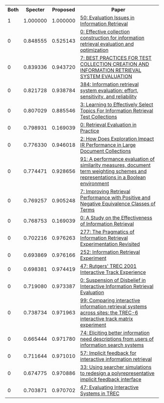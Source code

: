 <html><table><tr>
<th>Both</th>
<th>Specter</th>
<th>Proposed</th>
<th>Paper</th>
</tr>
<tr>
<td>1</td>
<td>1.000000</td>
<td>1.000000</td>
<td><a href="https://www.semanticscholar.org/paper/75d69dd660a1700931be9ce4c89cb7c7ec9b1579">50: Evaluation Issues in Information Retrieval</a></td>
</tr>
<tr>
<td>0</td>
<td>0.848555</td>
<td>0.525143</td>
<td><a href="https://www.semanticscholar.org/paper/3d2eb87ab28bd89ab8db07ffb4f1654427fdef6f">0: Effective collection construction for information retrieval evaluation and optimization</a></td>
</tr>
<tr>
<td>0</td>
<td>0.839336</td>
<td>0.943720</td>
<td><a href="https://www.semanticscholar.org/paper/637566c62ab9b4c9bc357cc7be4946c7339d4c00">7: BEST PRACTICES FOR TEST COLLECTION CREATION AND INFORMATION RETRIEVAL SYSTEM EVALUATION</a></td>
</tr>
<tr>
<td>0</td>
<td>0.821728</td>
<td>0.938784</td>
<td><a href="https://www.semanticscholar.org/paper/4314bbc2a62c37a9b66d759fc35ae6f7607344e0">384: Information retrieval system evaluation: effort, sensitivity, and reliability</a></td>
</tr>
<tr>
<td>0</td>
<td>0.807029</td>
<td>0.885546</td>
<td><a href="https://www.semanticscholar.org/paper/02d9f75436aec8877ca3cdc9b9ddb8d872bff32b">3: Learning to Effectively Select Topics For Information Retrieval Test Collections</a></td>
</tr>
<tr>
<td>0</td>
<td>0.798931</td>
<td>0.169039</td>
<td><a href="https://www.semanticscholar.org/paper/598cde2184c07908c68b4368e51a980f895366b2">0: Retrieval Evaluation in Practice</a></td>
</tr>
<tr>
<td>0</td>
<td>0.776330</td>
<td>0.946018</td>
<td><a href="https://www.semanticscholar.org/paper/53330aa3beffe6b33112fefa26afd9c85eeefa83">2: How Does Exploration Impact IR Performance in Large Document Collections</a></td>
</tr>
<tr>
<td>0</td>
<td>0.774471</td>
<td>0.928656</td>
<td><a href="https://www.semanticscholar.org/paper/688583b83e823bb291d84186cf50c87326559809">91: A performance evaluation of similarity measures, document term weighting schemes and representations in a Boolean environment</a></td>
</tr>
<tr>
<td>0</td>
<td>0.769257</td>
<td>0.905248</td>
<td><a href="https://www.semanticscholar.org/paper/0d6e88640cc63325bfe69129e9996a4a29f6b09a">7: Improving Retrieval Performance with Positive and Negative Equivalence Classes of Terms</a></td>
</tr>
<tr>
<td>0</td>
<td>0.768753</td>
<td>0.169039</td>
<td><a href="https://www.semanticscholar.org/paper/994e72e3363831d7b1ecfce31cd6255d44eef715">0: A Study on the Effectiveness of Information Retrieval</a></td>
</tr>
<tr>
<td>0</td>
<td>0.702216</td>
<td>0.976263</td>
<td><a href="https://www.semanticscholar.org/paper/7d4563122e7d4c9bb45e2a56d2592f03d2449dcd">277: The Pragmatics of Information Retrieval Experimentation Revisited</a></td>
</tr>
<tr>
<td>0</td>
<td>0.693869</td>
<td>0.976166</td>
<td><a href="https://www.semanticscholar.org/paper/17038386573b250f294301258ba89a7e39117d7d">252: Information Retrieval Experiment</a></td>
</tr>
<tr>
<td>0</td>
<td>0.698381</td>
<td>0.974419</td>
<td><a href="https://www.semanticscholar.org/paper/092b599cd65b7ae3c62d39c7cf8c39f183737476">47: Rutgers' TREC 2001 Interactive Track Experience</a></td>
</tr>
<tr>
<td>0</td>
<td>0.719080</td>
<td>0.973387</td>
<td><a href="https://www.semanticscholar.org/paper/6aa72a031d7619cc8f97333adebfef2b989e77d2">0: Suspension of Disbelief in Interactive Information Retrieval Evaluation</a></td>
</tr>
<tr>
<td>0</td>
<td>0.738734</td>
<td>0.971963</td>
<td><a href="https://www.semanticscholar.org/paper/185bf26ef3c0d87f144a97d63cbcaad58f1220a5">99: Comparing interactive information retrieval systems across sites: the TREC-6 interactive track matrix experiment</a></td>
</tr>
<tr>
<td>0</td>
<td>0.665444</td>
<td>0.971780</td>
<td><a href="https://www.semanticscholar.org/paper/289042cc2778351e5e871f8bd6074edc24bf2539">74: Eliciting better information need descriptions from users of information search systems</a></td>
</tr>
<tr>
<td>0</td>
<td>0.711644</td>
<td>0.971010</td>
<td><a href="https://www.semanticscholar.org/paper/1fed442fc0189eb3cb490ea92bb4542ffc092fbb">57: Implicit feedback for interactive information retrieval</a></td>
</tr>
<tr>
<td>0</td>
<td>0.674775</td>
<td>0.970886</td>
<td><a href="https://www.semanticscholar.org/paper/10eb8d6a63e25c48957b6efcc961a9a17b22585a">33: Using searcher simulations to redesign a polyrepresentative implicit feedback interface</a></td>
</tr>
<tr>
<td>0</td>
<td>0.703871</td>
<td>0.970702</td>
<td><a href="https://www.semanticscholar.org/paper/fd2b9c21ce572011636015efe19e30d72feadba6">47: Evaluating Interactive Systems in TREC</a></td>
</tr>
</table></html>
